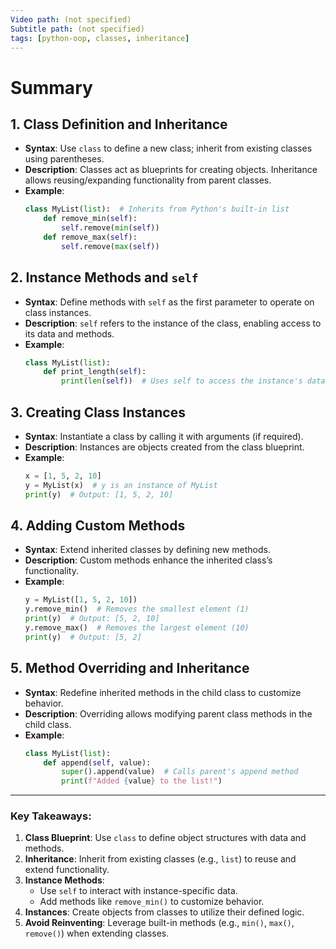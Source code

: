 ```yaml
---
Video path: (not specified)  
Subtitle path: (not specified)  
tags: [python-oop, classes, inheritance]  
---
```


# Summary

## 1. **Class Definition and Inheritance**  
   - **Syntax**: Use `class` to define a new class; inherit from existing classes using parentheses.  
   - **Description**: Classes act as blueprints for creating objects. Inheritance allows reusing/expanding functionality from parent classes.  
   - **Example**:  
     ```python  
     class MyList(list):  # Inherits from Python's built-in list  
         def remove_min(self):  
             self.remove(min(self))  
         def remove_max(self):  
             self.remove(max(self))  
     ```

## 2. **Instance Methods and `self`**  
   - **Syntax**: Define methods with `self` as the first parameter to operate on class instances.  
   - **Description**: `self` refers to the instance of the class, enabling access to its data and methods.  
   - **Example**:  
     ```python  
     class MyList(list):  
         def print_length(self):  
             print(len(self))  # Uses self to access the instance's data  
     ```

## 3. **Creating Class Instances**  
   - **Syntax**: Instantiate a class by calling it with arguments (if required).  
   - **Description**: Instances are objects created from the class blueprint.  
   - **Example**:  
     ```python  
     x = [1, 5, 2, 10]  
     y = MyList(x)  # y is an instance of MyList  
     print(y)  # Output: [1, 5, 2, 10]  
     ```

## 4. **Adding Custom Methods**  
   - **Syntax**: Extend inherited classes by defining new methods.  
   - **Description**: Custom methods enhance the inherited class’s functionality.  
   - **Example**:  
     ```python  
     y = MyList([1, 5, 2, 10])  
     y.remove_min()  # Removes the smallest element (1)  
     print(y)  # Output: [5, 2, 10]  
     y.remove_max()  # Removes the largest element (10)  
     print(y)  # Output: [5, 2]  
     ```

## 5. **Method Overriding and Inheritance**  
   - **Syntax**: Redefine inherited methods in the child class to customize behavior.  
   - **Description**: Overriding allows modifying parent class methods in the child class.  
   - **Example**:  
     ```python  
     class MyList(list):  
         def append(self, value):  
             super().append(value)  # Calls parent's append method  
             print(f"Added {value} to the list!")  
     ```

---

### Key Takeaways:  
1. **Class Blueprint**: Use `class` to define object structures with data and methods.  
2. **Inheritance**: Inherit from existing classes (e.g., `list`) to reuse and extend functionality.  
3. **Instance Methods**:  
   - Use `self` to interact with instance-specific data.  
   - Add methods like `remove_min()` to customize behavior.  
4. **Instances**: Create objects from classes to utilize their defined logic.  
5. **Avoid Reinventing**: Leverage built-in methods (e.g., `min()`, `max()`, `remove()`) when extending classes.  
